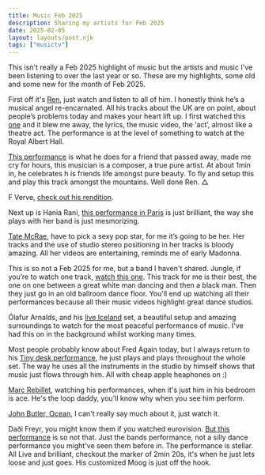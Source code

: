 ```yaml
---
title: Music Feb 2025
description: Sharing my artists for Feb 2025
date: 2025-02-05
layout: layouts/post.njk
tags: ["musictv"]
---
```


This isn't really a Feb 2025 highlight of music but the artists and music I've been listening to over the last year or so. These are my highlights, some old and some new for the month of Feb 2025.

First off it's [Ren](https://www.youtube.com/@RenMakesMusic), just watch and listen to all of him. I honestly think he’s a musical angel re-encarnated. All his tracks about the UK are on point, about people’s problems today and makes your heart lift up.
I first watched this [one](https://www.youtube.com/watch?v=s_nc1IVoMxc) and it blew me away, the lyrics, the music video, the ‘act’, almost like a theatre act. The performance is at the level of something to watch at the Royal Albert Hall.

[This performance](https://www.youtube.com/watch?v=TDrFh9RnpQ4) is what he does for a friend that passed away, made me cry for hours, this musician is a composer, a true pure artist. At about 1min in, he celebrates h
is friends life amongst pure beauty. To fly and setup this and play this track amongst the mountains. Well done Ren. △

F Verve, [check out his rendition](https://www.youtube.com/watch?v=JwtEOp7pC1A).

Next up is Hania Rani, [this performance in Paris](https://www.youtube.com/watch?v=J5oZ80Daduc&t=390s) is just brilliant, the way she plays with her band is just mesmorizing.

[Tate McRae](https://www.youtube.com/watch?v=J5oZ80Daduc&t=390s), have to pick a sexy pop star, for me it’s going to be her. Her tracks and the use of studio stereo positioning in her tracks is bloody amazing. All her videos are entertaining, reminds me of early Madonna.

This is so not a Feb 2025 for me, but a band I haven't shared. Jungle, if you’re to watch one track, [watch this one](https://www.youtube.com/watch?v=5ItKS8bUUTA). This track for me is their best, the one on one between a great white man dancing and then a black man. Then they just go in an old ballroom dance floor. You'll end up watching all their performances because all their music videos highlight great dance studios.

Ólafur Arnalds, and his [live Iceland](https://www.youtube.com/watch?v=bMCiAKNUpTY) set, a beautiful setup and amazing surroundings to watch for the most peaceful performance of music. I've had this on in the background whilst working many times.

Most people probably know about Fred Again today, but I always return to his [Tiny desk performance](https://www.youtube.com/watch?v=4iQmPv_dTI0), he just plays and plays throughout the whole set. The way he uses all the instruments in the studio by himself shows that music just flows through him. All with cheap apple heaphones on :)

[Marc Rebillet](https://www.youtube.com/watch?v=jdYJf_ybyVo), watching his performances, when it's just him in his bedroom is ace. He's the loop daddy, you'll know why when you see him perform.

[John Butler, Ocean](https://www.youtube.com/watch?v=jdYJf_ybyVo), I can't really say much about it, just watch it.

Daði Freyr, you might know them if you watched eurovision. [But this performance](https://www.youtube.com/watch?v=OK7dDgkQc40) is so not that. Just the bands performance, not a silly dance performance you might've seen them before in. The performance is stellar. All Live and brilliant, checkout the marker of 2min 20s, it's when he just lets loose and just goes. His customized Moog is just off the hook.

